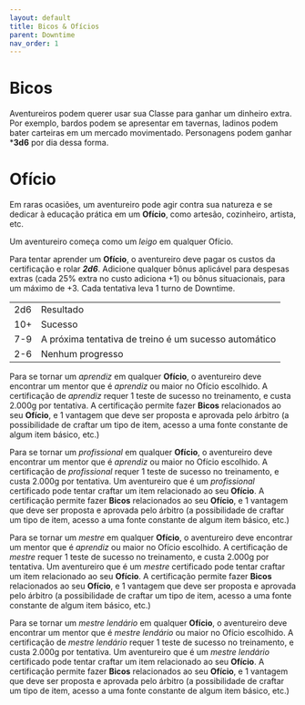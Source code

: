 ```yaml
---
layout: default
title: Bicos & Ofícios
parent: Downtime
nav_order: 1
---
```

# Bicos 
Aventureiros podem querer usar sua Classe para ganhar um dinheiro extra. Por exemplo, bardos podem se apresentar em tavernas, ladinos podem bater carteiras em um mercado movimentado. Personagens podem ganhar ***3d6** por dia dessa forma.

# Ofício
Em raras ocasiões, um aventureiro pode agir contra sua natureza e se dedicar à educação prática em um **Ofício**, como artesão, cozinheiro, artista, etc.

Um aventureiro começa como um _leigo_ em qualquer Ofício. 

Para tentar aprender um **Ofício**, o aventureiro deve pagar os custos da certificação e rolar ***2d6***. Adicione qualquer bônus aplicável para despesas extras (cada 25% extra no custo adiciona +1) ou bônus situacionais, para um máximo de +3. Cada tentativa leva 1 turno de Downtime.

| | |
| :--- | :--- |
| 2d6 | Resultado |
| 10+ | Sucesso |
| 7-9 | A próxima tentativa de treino é um sucesso automático |
| 2-6 | Nenhum progresso |

Para se tornar um _aprendiz_ em qualquer **Ofício**, o aventureiro deve encontrar um mentor que é _aprendiz_ ou maior no Ofício escolhido. A certificação de _aprendiz_ requer 1 teste de sucesso no treinamento, e custa 2.000g por tentativa. A certificação permite fazer **Bicos** relacionados ao seu **Ofício**, e 1 vantagem que deve ser proposta e aprovada pelo árbitro (a possibilidade de craftar um tipo de item, acesso a uma fonte constante de algum item básico, etc.)

Para se tornar um _profissional_ em qualquer **Ofício**, o aventureiro deve encontrar um mentor que é _aprendiz_ ou maior no Ofício escolhido. A certificação de _profissional_ requer 1 teste de sucesso no treinamento, e custa 2.000g por tentativa. Um aventureiro que é um _profissional_ certificado pode tentar craftar um item relacionado ao seu **Ofício**. A certificação permite fazer **Bicos** relacionados ao seu **Ofício**, e 1 vantagem que deve ser proposta e aprovada pelo árbitro (a possibilidade de craftar um tipo de item, acesso a uma fonte constante de algum item básico, etc.)

Para se tornar um _mestre_ em qualquer **Ofício**, o aventureiro deve encontrar um mentor que é _aprendiz_ ou maior no Ofício escolhido. A certificação de _mestre_ requer 1 teste de sucesso no treinamento, e custa 2.000g por tentativa. Um aventureiro que é um _mestre_ certificado pode tentar craftar um item relacionado ao seu **Ofício**. A certificação permite fazer **Bicos** relacionados ao seu **Ofício**, e 1 vantagem que deve ser proposta e aprovada pelo árbitro (a possibilidade de craftar um tipo de item, acesso a uma fonte constante de algum item básico, etc.)

Para se tornar um _mestre lendário_ em qualquer **Ofício**, o aventureiro deve encontrar um mentor que é _mestre lendário_ ou maior no Ofício escolhido. A certificação de _mestre lendário_ requer 1 teste de sucesso no treinamento, e custa 2.000g por tentativa. Um aventureiro que é um _mestre lendário_ certificado pode tentar craftar um item relacionado ao seu **Ofício**. A certificação permite fazer **Bicos** relacionados ao seu **Ofício**, e 1 vantagem que deve ser proposta e aprovada pelo árbitro (a possibilidade de craftar um tipo de item, acesso a uma fonte constante de algum item básico, etc.)
